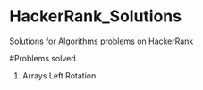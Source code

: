 # HackerRank_Solutions
Solutions for Algorithms problems on HackerRank

#Problems solved.

1. Arrays Left Rotation 

